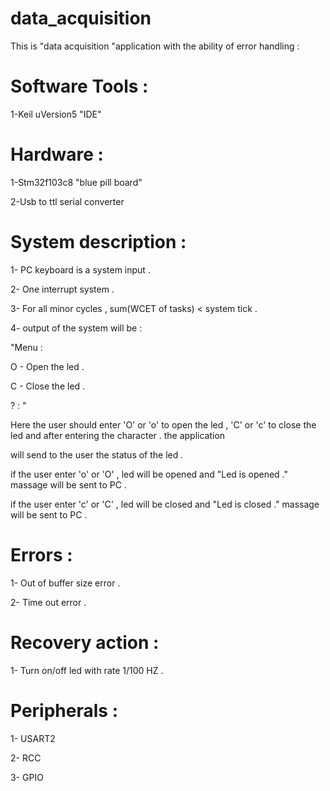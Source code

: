 # data_acquisition
This is "data acquisition "application with the ability of error handling :

# Software Tools : 

1-Keil uVersion5 "IDE"

# Hardware :
1-Stm32f103c8  "blue pill board"

2-Usb to ttl serial converter 

# System description :
1- PC keyboard  is a system input .

2- One interrupt system .

3- For all minor cycles , sum(WCET of tasks) < system tick .

4- output of the system will be :

"Menu : 

O - Open the led . 

C - Close the led . 

? : " 

Here the user should enter 'O' or 'o' to open the led , 'C' or 'c' to close the led and after entering the character . the application

will send to the user the status of the led .

if the user enter 'o' or 'O' , led will be opened  and "Led is opened ." massage will be sent to PC .

if the user enter 'c' or 'C' , led will be  closed  and "Led is closed ." massage will be sent to PC .

# Errors :
1- Out of buffer size error .

2- Time out error .

# Recovery action :
1- Turn on/off led with rate 1/100  HZ . 

# Peripherals :

1- USART2 

2- RCC 

3- GPIO
